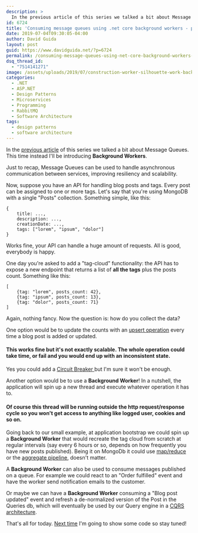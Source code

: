 ```yaml
---
description: >
  In the previous article of this series we talked a bit about Message Queues. This time instead I'll be introducing Background Workers.
id: 6724
title: 'Consuming message queues using .net core background workers - part 2: background workers'
date: 2019-07-04T09:30:05-04:00
author: David Guida
layout: post
guid: https://www.davidguida.net/?p=6724
permalink: /consuming-message-queues-using-net-core-background-workers-part-2-background-workers/
dsq_thread_id:
  - "7514141271"
image: /assets/uploads/2019/07/construction-worker-silhouette-work-background_43605-1096.jpg
categories:
  - .NET
  - ASP.NET
  - Design Patterns
  - Microservices
  - Programming
  - RabbitMQ
  - Software Architecture
tags:
  - design patterns
  - software architecture
---
```

In the <a rel="noreferrer noopener" aria-label="previous article (opens in a new tab)" href="https://www.davidguida.net/consuming-message-queues-using-net-core-background-workers-part-1-message-queues/" target="_blank">previous article</a> of this series we talked a bit about Message Queues. This time instead I'll be introducing **Background Workers**.

Just to recap, Message Queues can be used to handle asynchronous communication between services, improving resiliency and scalability.

Now, suppose you have an API for handling blog posts and tags. Every post can be assigned to one or more tags. Let's say that you're using MongoDB with a single "Posts" collection. Something simple, like this:

<pre class="wp-block-code"><code>{
    title: ...,
    description: ...,
    creationDate: ...,
    tags: ["lorem", "ipsum", "dolor"]
}</code></pre>

Works fine, your API can handle a huge amount of requests. All is good, everybody is happy. 

One day you're asked to add a "tag-cloud" functionality: the API has to expose a new endpoint that returns a list of **all the tags** plus the posts count. Something like this:

<pre class="wp-block-code"><code>[
    {tag: "lorem", posts_count: 42},
    {tag: "ipsum", posts_count: 13},
    {tag: "dolor", posts_count: 71}
]</code></pre>

Again, nothing fancy. Now the question is: how do you collect the data?

One option would be to update the counts with an <a rel="noreferrer noopener" aria-label="upsert operation (opens in a new tab)" href="https://docs.mongodb.com/manual/reference/glossary/#term-upsert" target="_blank">upsert operation</a> every time a blog post is added or updated. 

#### This works fine but it's not exactly scalable. The whole operation could take time, or fail and you would end up with an inconsistent state.

Yes you could add a <a rel="noreferrer noopener" aria-label="Circuit Breaker  (opens in a new tab)" href="https://martinfowler.com/bliki/CircuitBreaker.html" target="_blank">Circuit Breaker </a>but I'm sure it won't be enough.

Another option would be to use a **Background Worker**! In a nutshell, the application will spin up a new thread and execute whatever operation it has to. 

#### Of course this thread will be running **outside** the http request/response cycle so you won't get access to anything like logged user, cookies and so on.

Going back to our small example, at application bootstrap we could spin up a **Background Worker** that would recreate the tag cloud from scratch at regular intervals (say every 6 hours or so, depends on how frequently you have new posts published). Being it on MongoDb it could use <a rel="noreferrer noopener" aria-label="map/reduce (opens in a new tab)" href="https://docs.mongodb.com/manual/core/map-reduce/" target="_blank">map/reduce</a> or the <a rel="noreferrer noopener" aria-label=" (opens in a new tab)" href="https://docs.mongodb.com/manual/aggregation/" target="_blank">aggregate pipeline</a>, doesn't matter.

A **Background Worker** can also be used to consume messages published on a queue. For example we could react to an "Order fulfilled" event and have the worker send notification emails to the customer. 

Or maybe we can have a **Background Worker** consuming a "Blog post updated" event and refresh a de-normalized version of the Post in the Queries db, which will eventually be used by our Query engine in a <a rel="noreferrer noopener" aria-label="CQRS architecture (opens in a new tab)" href="https://martinfowler.com/bliki/CQRS.html" target="_blank">CQRS architecture</a>.

That's all for today. <a href="https://www.davidguida.net/consuming-message-queues-using-net-core-background-workers-part-3-the-code-finally/" target="_blank" rel="noreferrer noopener" aria-label="Next time (opens in a new tab)">Next time</a> I'm going to show some code so stay tuned!

<div class="post-details-footer-widgets">
</div>